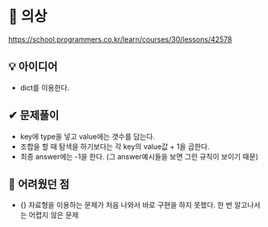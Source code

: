 # 🔎 의상

https://school.programmers.co.kr/learn/courses/30/lessons/42578

## 💡 아이디어

- dict를 이용한다.

## ✔ 문제풀이

- key에 type을 넣고 value에는 갯수를 담는다.
- 조합을 할 때 탐색을 하기보다는 각 key의 value값 + 1을 곱한다.
- 최종 answer에는 -1을 한다. (그 answer예시들을 보면 그런 규칙이 보이기 때문)

## 🤕 어려웠던 점

- {} 자료형을 이용하는 문제가 처음 나와서 바로 구현을 하지 못했다. 한 번 알고나서는 어렵지 않은 문제
